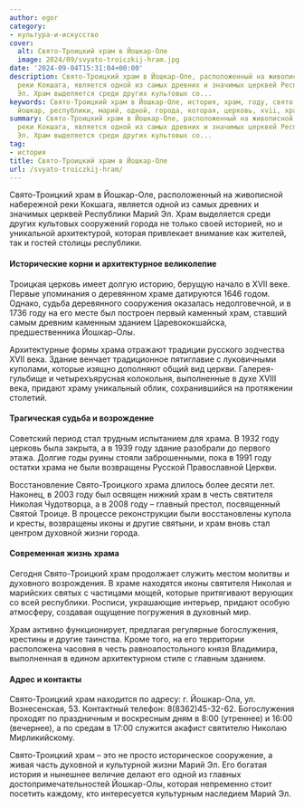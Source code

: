 ```yaml
---
author: egor
category:
- культура-и-искусство
cover:
  alt: Свято-Троицкий храм в Йошкар-Оле
  image: 2024/09/svyato-troiczkij-hram.jpg
date: '2024-09-04T15:31:04+00:00'
description: Свято-Троицкий храм в Йошкар-Оле, расположенный на живописной набережной
  реки Кокшага, является одной из самых древних и значимых церквей Республики Марий
  Эл. Храм выделяется среди других культовых со...
keywords: Свято-Троицкий храм в Йошкар-Оле, история, храм, году, свято, храма, троицкий,
  йошкар, республики, марий, одной, города, которая, церковь, xvii, храме, судьба
summary: Свято-Троицкий храм в Йошкар-Оле, расположенный на живописной набережной
  реки Кокшага, является одной из самых древних и значимых церквей Республики Марий
  Эл. Храм выделяется среди других культовых со...
tag:
- история
title: Свято-Троицкий храм в Йошкар-Оле
url: /svyato-troiczkij-hram/
---
```


Свято-Троицкий храм в Йошкар-Оле, расположенный на живописной набережной реки Кокшага, является одной из самых древних и значимых церквей Республики Марий Эл. Храм выделяется среди других культовых сооружений города не только своей историей, но и уникальной архитектурой, которая привлекает внимание как жителей, так и гостей столицы республики.

#### Исторические корни и архитектурное великолепие

Троицкая церковь имеет долгую историю, берущую начало в XVII веке. Первые упоминания о деревянном храме датируются 1646 годом. Однако, судьба деревянного сооружения оказалась недолговечной, и в 1736 году на его месте был построен первый каменный храм, ставший самым древним каменным зданием Царевококшайска, предшественника Йошкар-Олы.

Архитектурные формы храма отражают традиции русского зодчества XVII века. Здание венчает традиционное пятиглавие с луковичными куполами, которые изящно дополняют общий вид церкви. Галерея-гульбище и четырехъярусная колокольня, выполненные в духе XVIII века, придают храму уникальный облик, сохранившийся на протяжении столетий.

#### Трагическая судьба и возрождение

Советский период стал трудным испытанием для храма. В 1932 году церковь была закрыта, а в 1939 году здание разобрали до первого этажа. Долгие годы руины стояли заброшенными, пока в 1991 году остатки храма не были возвращены Русской Православной Церкви.

Восстановление Свято-Троицкого храма длилось более десяти лет. Наконец, в 2003 году был освящен нижний храм в честь святителя Николая Чудотворца, а в 2008 году – главный престол, посвященный Святой Троице. В процессе реконструкции были восстановлены купола и кресты, возвращены иконы и другие святыни, и храм вновь стал центром духовной жизни города.

#### Современная жизнь храма

Сегодня Свято-Троицкий храм продолжает служить местом молитвы и духовного возрождения. В храме находятся иконы святителя Николая и марийских святых с частицами мощей, которые притягивают верующих со всей республики. Росписи, украшающие интерьер, придают особую атмосферу, создавая ощущение погружения в духовный мир.

Храм активно функционирует, предлагая регулярные богослужения, крестины и другие таинства. Кроме того, на его территории расположена часовня в честь равноапостольного князя Владимира, выполненная в едином архитектурном стиле с главным зданием.

#### Адрес и контакты

Свято-Троицкий храм находится по адресу: г. Йошкар-Ола, ул. Вознесенская, 53\. Контактный телефон: 8(8362)45-32-62. Богослужения проходят по праздничным и воскресным дням в 8:00 (утреннее) и 16:00 (вечернее), а по средам в 17:00 служится акафист святителю Николаю Мирликийскому.

Свято-Троицкий храм – это не просто историческое сооружение, а живая часть духовной и культурной жизни Марий Эл. Его богатая история и нынешнее величие делают его одной из главных достопримечательностей Йошкар-Олы, которая непременно стоит посетить каждому, кто интересуется культурным наследием Марий Эл.
